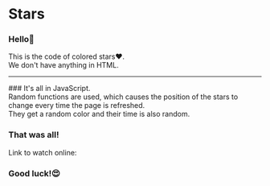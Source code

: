 # Stars

### Hello👋
This is the code of colored stars❤️.<br>
We don't have anything in HTML.<br>
<hr>
### It's all in JavaScript.<br>
Random functions are used, which causes the position of the stars to change every time the page is refreshed.<br>
They get a random color and their time is also random.<br>

### That was all!
Link to watch online:
### Good luck!😍
